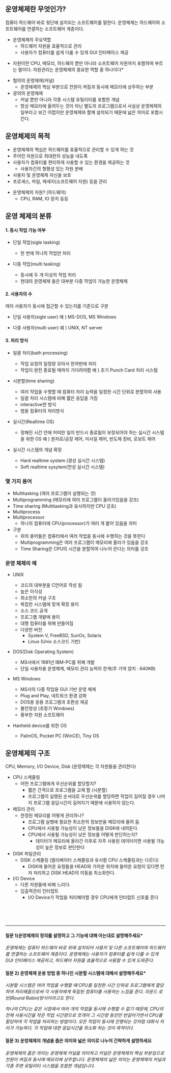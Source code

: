 ## 운영체제란 무엇인가?
컴퓨터 하드웨어 바로 윗단에 설치되는 소프트웨어를 말한다.
운영체제는 하드웨어와 소프트웨어를 연결하는 소프트웨어 계층이다.

- 운영체제의 주요역할
    - 하드웨어 자원을 효율적으로 관리
    - 사용자가 컴퓨터를 쉽게 다룰 수 있게 GUI 인터페이스 제공

* 자원이란 CPU, 메모리, 하드웨어 뿐만 아니라 소프트웨어 자원까지 포함하여 부르는 말이다. 자원관리는 운영체제의 중요한 역할 중 하나이다*

- 협의의 운영체제(커널)
    - 운영체제의 핵심 부분으로 전원이 켜짐과 동시에 메모리에 상주하는 부분 
- 광의의 운영체제
    - 커널 뿐만 아니라 각종 시스템 유틸리티를 포함한 개념
    - 항상 메모리에 올려두는 것이 아닌 별도의 프로그램으로서 사실상 운영체제의 일부라고 보긴 어렵지만 운영체제와 함께 설치되기 때문에 넓은 의미로 포함시킨다. 

## 운영체제의 목적
- 운영체제의 핵심은 하드웨어를 효율적으로 관리할 수 있게 하는 것
 - 주어진 자원으로 최대한의 성능을 내도록
- 사용자가 컴퓨터를 편리하게 사용할 수 있는 환경을 제공하는 것
    - 사용자간의 형평성 있는 자원 분배
- 사용자 및 운영체제 자신을 보호
- 프로세스, 파일, 메세지(소프트웨어 자원) 등을 관리

* 운영체제의 자원? (하드웨어)
    - CPU, RAM, IO 장치 등등 

## 운영 체제의 분류 

#### 1. 동시 작업 가능 여부

- 단일 작업(sigle tasking)
    - 한 번에 하나의 작업만 처리

- 다중 작업(multi tasking)
    - 동시에 두 개 이상의 작업 처리
    - 현대의 운영체제 들은 대부분 다중 작업이 가능한 운영체제

#### 2. 사용자의 수
 여러 사용자가 동시에 접근할 수 있는지를 기준으로 구분 

- 단일 사용자(sigle user)
    예 ) MS-DOS, MS Windows

- 다중 사용자(multi user)
    예 ) UNIX, NT server


#### 3. 처리 방식
- 일괄 처리(bath processing)
    - 작업 요청의 일정량 모아서 한꺼번에 처리
    - 작업이 완전 종료될 때까지 기다려야함
    예 ) 초기 Punch Card 처리 시스템

- 시분할(time sharing)
    - 여러 작업을 수행할 때 컴퓨터 처리 능력을 일정한 시간 단위로 분할하여 사용
    - 일괄 처리 시스템에 비해 짧은 응답을 가짐
    - interactive한 방식
    - 범용 컴퓨터의 처리방식

- 실시간(Realtime OS)
    - 정해진 시간 안에 어떠한 일이 반드시 종료됨이 보장되어야 하는 실시간 시스템을 위한 OS
    예 ) 원자로/공장 제어, 미사일 제어, 반도체 장비, 로보트 제어
 
- 실시간 시스템의 개념 확장
    - Hard realtime system (경성 실시간 시스템)
    - Soft realtime sysytem(연성 실시간 시스템)



### 몇 가지 용어
- Multitasking (여러 프로그램이 실행되는 것)
- Multiprogramming (메모리에 여러 프로그램이 올라가있음을 강조)
- Time sharing (Multitasking과 유사하지만 CPU 강조)
- Multiprocess
- Multiprocessor
    - 하나의 컴퓨터에 CPU(processor)가 여러 개 붙어 있음을 의미
- 구분
    - 위의 용어들은 컴퓨터에서 여러 작업을 동시에 수행하는 것을 뜻한다
    - Multiprogramming은 여러 프로그램이 메모리에 올라가 있음을 강조
    - Time Sharing은 CPU의 시간을 분할하여 나누어 쓴다는 의미를 강조


### 운영 체제의 예

- UNIX
    - 코드의 대부분을 C언어로 작성 됨
    - 높은 이식성 
    - 최소한의 커널 구조 
    - 복잡한 시스템에 맞게 확장 용이
    - 소스 코드 공개
    - 프로그램 개발에 용이
    - 대형 컴퓨터를 위해 만들어짐
    - 다양한 버전
        - System V, FreeBSD, SunOs, Solaris
        - Linux (Unix 소스코드 기반) 

- DOS(Disk Operating System)
    - MS사에서 1981년 IBM-PC를 위해 개발
    - 단일 사용자용 운영체제, 메모리 관리 능력의 한계(주 기억 장치 : 640KB)


- MS Windows
    - MS사의 다중 작업용 GUI 기반 운영 체제
    - Plug and Play, 네트워크 환경 강화
    - DOS용 응용 프로그램과 호환성 제공
    - 불안정성 (초창기 Windows)
    - 풍부한 자원 소프트웨어

- Hanheld device를 위한 OS
    - PalmOS, Pocket PC (WinCE), Tiny OS


## 운영체제의 구조
 CPU, Memory, I/O Device, Disk (운영체제는 각 자원들을 관리한다)


- CPU 스케줄링
    - 어떤 프로그램에게 우선순위를 할당할지? 
        - 짧은 간격으로 프로그램을 교체 함 (시분할)
        - 프로그램이 실행된 순서대로 우선순위를 할당하면 작업이 길어질 경우 나머지 프로그램 응답시간이 길어지기 때문에 사용하지 않는다.
- 메모리 관리
    - 한정된 메모리를 어떻게 관리하나?
        - 프로그램 실행에 필요한 최소한의 정보만을 메모리에 올려 둠
        - CPU에서 사용될 가능성이 낮은 정보들을 DISK에 내려둔다.    
        - CPU에서 사용될 가능성이 낮은 정보를 어떻게 판단하는지?
            - 데이터가 메모리에 올라간 이후로 자주 사용된 데이터이면 사용될 가능성이 높은 정보로 판단한다
- DISK 파일관리
    - DISK 스케줄링 (엘리베이터 스케줄링과 유사함 CPU 스케줄링과는 다르다) 
        - DISK에 들어온 요청들을 HEAD와 가까운 위치에 들어온 요청이 있다면 먼저 처리하고 DISK HEAD의 이동을 최소화한다. 
- I/O Device
    - 다른 자원들에 비해 느리다. 
    - 입출력관리 인터럽트 
        - I/O Device가 작업을 처리해야할 경우 CPU에게 인터럽트 신호를 준다



<br>
<br>
<br>

-----
#### 질문 1)운영체제의 정의를 설명하고 그 기능에 대해 아는대로 설명해주세요*

*운영체제는 컴퓨터 하드웨어 바로 위에 설치되어 사용자 및 다른 소프트웨어와 하드웨어를 연결하는 소프트웨어 계층이다.
운영체제는 사용자가 컴퓨터를 쉽게 다룰 수 있게 GUI 인터페이스 제공하고, 하드웨어 자원을 효율적으로 사용할 수 있게 도와준다.*

#### 질문 2) 운영체제 운용 방법 중 하나인 시분할 시스템에 대해서 설명해주세요*
 
*시분할 시스템은 여러 작업을 수행할 때 CPU를 일정한 시간 단위로 프로그램에게 할당하여 처리해줌으로써 각 사용자에게 독립된 컴퓨터를 사용하는 느낌을 준다. 라운드 로빈(Round Robin)방식이라고도 한다.*

*하나의 CPU는 같은 시점에서 여러 개의 작업을 동시에 수행할 수 없기 때문에, CPU의 전체 사용시간을 작은 작업 시간량으로 쪼개어*
*그 시간량 동안만 번갈아가면서 CPU를 할당하여 각 작업을 처리하는 방법이다.*
*모든 작업이 동시에 진행되는 것처럼 대화식 처리가 가능하다. 각 작업에 대한 응답시간을 최소화 하는 것이 목적이다.*

#### 질문 3) 운영체제의 개념을 좁은 의미와 넓은 의미로 나누어 간략하게 설명하세요

*운영체제의 좁은 의미는 운영체제 커널을 의미하고 커널은 운영체제의 핵심 부분임으로 전원이 켜짐과 동시에 메모리에 상주합니다.
운영체제의 넓은 의미는 운영체제의 커널과 각종 주변 유틸리티 시스템을 포함한 개념입니다.*

    


